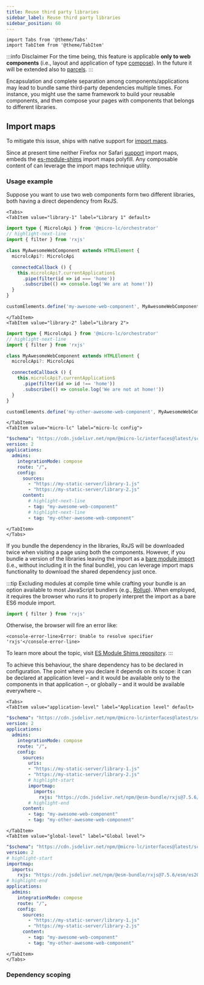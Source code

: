 ```yaml
---
title: Reuse third party libraries
sidebar_label: Reuse third party libraries
sidebar_position: 60
---
```


```mdx-code-block
import Tabs from '@theme/Tabs'
import TabItem from '@theme/TabItem'
```

:::info Disclaimer
For the time being, this feature is applicable **only to web components** (i.e., layout and application of type
[compose](./applications/compose)). In the future it will be extended also to [parcels](./applications/compose).
:::

Encapsulation and complete separation among components/applications may lead to bundle same third-party dependencies
multiple times. For instance, you might use the same framework to build your reusable components, and then compose your 
pages with components that belongs to different libraries.

## Import maps

To mitigate this issue, <micro-lc></micro-lc> ships with native support for [import maps](https://github.com/WICG/import-maps).

Since at present time neither Firefox nor Safari [support](https://caniuse.com/import-maps) import maps, <micro-lc></micro-lc>
embeds the [es-module-shims](https://github.com/guybedford/es-module-shims) import maps polyfill. Any composable content 
of <micro-lc></micro-lc> can leverage the import maps technique utility.

### Usage example

Suppose you want to use two web components form two different libraries, both having a direct dependency from RxJS.

```mdx-code-block 
<Tabs>
<TabItem value="library-1" label="Library 1" default>
```
```typescript title="my-awesome-web-component-1.ts"
import type { MicrolcApi } from '@micro-lc/orchestrator'
// highlight-next-line
import { filter } from 'rxjs'

class MyAwesomeWebComponent extends HTMLElement {
  microlcApi?: MicrolcApi

  connectedCallback () {
    this.microlcApi?.currentApplication$
      .pipe(filter(id => id === 'home'))
      .subscribe(() => console.log('We are at home!'))
  }
}

customElements.define('my-awesome-web-component', MyAwesomeWebComponent)
```
```mdx-code-block
</TabItem>
<TabItem value="library-2" label="Library 2">
```
```typescript title="my-awesome-web-component-2.ts"
import type { MicrolcApi } from '@micro-lc/orchestrator'
// highlight-next-line
import { filter } from 'rxjs'

class MyAwesomeWebComponent extends HTMLElement {
  microlcApi?: MicrolcApi

  connectedCallback () {
    this.microlcApi?.currentApplication$
      .pipe(filter(id => id !== 'home'))
      .subscribe(() => console.log('We are not at home!'))
  }
}

customElements.define('my-other-awesome-web-component', MyAwesomeWebComponent)
```
```mdx-code-block
</TabItem>
<TabItem value="micro-lc" label="micro-lc config">
```
```yaml title=micro-lc.config.yml
"$schema": "https://cdn.jsdelivr.net/npm/@micro-lc/interfaces@latest/schemas/v2/config.schema.json"
version: 2
applications:
  admins:
    integrationMode: compose
    route: "/",
    config:
      sources:
        - "https://my-static-server/library-1.js"
        - "https://my-static-server/library-2.js"
      content:
        # highlight-next-line
        - tag: "my-awesome-web-component"
        # highlight-next-line
        - tag: "my-other-awesome-web-component"
```
```mdx-code-block
</TabItem>
</Tabs>
```

If you bundle the dependency in the libraries, RxJS will be downloaded twice when visiting a page using both the
components. However, if you bundle a version of the libraries leaving the import as a
[bare module import](https://github.com/WICG/import-maps#bare-specifiers-for-javascript-modules) (i.e., without including
it in the final bundle), you can leverage import maps functionality to download the shared dependency just once.

:::tip
Excluding modules at compile time while crafting your bundle is an option available to most JavaScript bundlers
(e.g., [Rollup](https://rollupjs.org/guide/en/#external)). When employed, it requires the browser who runs it to properly
interpret the import as a bare ES6 module import.

```typescript title="A bare module import"
import { filter } from 'rxjs'
```

Otherwise, the browser will fire an error like:

```mdx-code-block
<console-error-line>Error: Unable to resolve specifier 'rxjs'</console-error-line>
```

To learn more about the topic, visit [ES Module Shims repository](https://github.com/guybedford/es-module-shims#es-module-shims).
:::

To achieve this behaviour, the share dependency has to be declared in <micro-lc></micro-lc> configuration. The point
where you declare it depends on its scope: it can be declared at application level – and it would be available only to
the components in that application –, or globally – and it would be available everywhere –.

```mdx-code-block
<Tabs>
<TabItem value="application-level" label="Application level" default>
```
```yaml title=micro-lc.config.yml
"$schema": "https://cdn.jsdelivr.net/npm/@micro-lc/interfaces@latest/schemas/v2/config.schema.json"
version: 2
applications:
  admins:
    integrationMode: compose
    route: "/",
    config:
      sources:
        uris: 
        - "https://my-static-server/library-1.js"
        - "https://my-static-server/library-2.js"
        # highlight-start
        importmap: 
          imports:
            rxjs: "https://cdn.jsdelivr.net/npm/@esm-bundle/rxjs@7.5.6/esm/es2015/rxjs.min.js"
        # highlight-end
      content:
        - tag: "my-awesome-web-component"
        - tag: "my-other-awesome-web-component"
```
```mdx-code-block
</TabItem>
<TabItem value="global-level" label="Global level">
```
```yaml title=micro-lc.config.yml
"$schema": "https://cdn.jsdelivr.net/npm/@micro-lc/interfaces@latest/schemas/v2/config.schema.json"
version: 2
# highlight-start
importmap:
  imports:
    rxjs: "https://cdn.jsdelivr.net/npm/@esm-bundle/rxjs@7.5.6/esm/es2015/rxjs.min.js"
# highlight-end
applications:
  admins:
    integrationMode: compose
    route: "/",
    config:
      sources:
        - "https://my-static-server/library-1.js"
        - "https://my-static-server/library-2.js"
      content:
        - tag: "my-awesome-web-component"
        - tag: "my-other-awesome-web-component"
```
```mdx-code-block
</TabItem>
</Tabs>
```

### Dependency scoping

